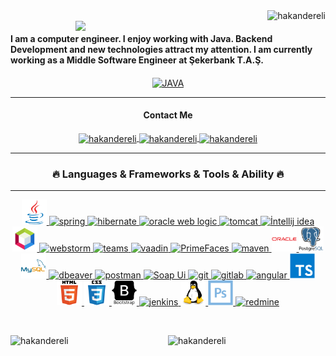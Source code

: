 <img align="right" src="https://komarev.com/ghpvc/?username=hakandereli&label=Profile%20views&color=0e75b6&style=flat" alt="hakandereli"/>
<br/>

<img width="400" align="right" src="https://camo.githubusercontent.com/c1dcb74cc1c1835b1d716f5051499a2814c683c806b15f04b0eba492863703e9/68747470733a2f2f63646e2e6472696262626c652e636f6d2f75736572732f3733303730332f73637265656e73686f74732f363538313234332f6176656e746f2e676966"/>

<h4>
I am a computer engineer. I enjoy working with Java. Backend Development and new technologies attract my attention. I am currently working as a Middle Software Engineer at Şekerbank T.A.Ş.
</h4>
<p align="center">
<a href="https://www.java.com/tr/" target="blank">
    <img src="https://pbs.twimg.com/media/E00ZEgIVEAQFaZx.jpg" align="center" alt="JAVA" width="150"/>
</a>
</p>

<hr>

<h4 align="center">Contact Me</h4>
<p align="center">


<a href="https://linkedin.com/in/hakandereli" target="blank">
    <img align="center" src="https://www.vectorlogo.zone/logos/linkedin/linkedin-ar21.svg" alt="hakandereli"/>
</a>

<a href="mailto:hakandereli28@gmail.com" target="blank">
    <img align="center" src="https://www.vectorlogo.zone/logos/gmail/gmail-ar21.svg" alt="hakandereli"/>
</a>
<a href="https://www.hackerrank.com/profile/hakandereli28" target="blank">
    <img align="center" src="https://techpoint.org/wp-content/uploads/2020/03/HackerRank-Logo-300-2.png" alt="hakandereli" width="100"/>
</a>
</p>


<hr/>

<h3 align="center"> &#128293; Languages & Frameworks & Tools & Ability &#128293;</h3>
<hr/>


<p align="center">

<a href="https://www.java.com" target="_blank" rel="noreferrer">
    <img src="https://raw.githubusercontent.com/devicons/devicon/master/icons/java/java-original.svg" alt="java" title="Java" width="40" height="40"/>
</a>
<a href="https://spring.io/" target="_blank" rel="noreferrer">
    <img src="https://www.vectorlogo.zone/logos/springio/springio-icon.svg" alt="spring" title="Spring" width="40" height="40"/>
</a>
<a href="https://hibernate.org/" target="_blank" rel="noreferrer">
    <img src="https://www.vectorlogo.zone/logos/hibernate/hibernate-icon.svg" alt="hibernate" title="Hibernate" width="40" height="40"/>
</a>
<a href="https://www.oracle.com/tr/java/weblogic/" target="_blank" rel="noreferrer">
    <img src="https://www.bacula.lat/wp-content/uploads/2019/05/weblogic-logo.png" alt="oracle web logic" title="Oracle Web Logic" width="40" height="40"/>
</a>
<a href="https://tomcat.apache.org/" target="_blank" rel="noreferrer">
    <img src="https://www.vectorlogo.zone/logos/apache_tomcat/apache_tomcat-icon.svg" alt="tomcat" title="Tomcat" width="40" height="40"/>
</a>
<a href="https://www.jetbrains.com/idea/" target="_blank" rel="noreferrer">
    <img src="https://upload.wikimedia.org/wikipedia/commons/thumb/9/9c/IntelliJ_IDEA_Icon.svg/800px-IntelliJ_IDEA_Icon.svg.png" alt="İntellij idea" title="Intellij Idea" width="40" height="40"/>
</a>
<a href="https://netbeans.apache.org/" target="_blank" rel="noreferrer">
    <img src="https://raw.githubusercontent.com/edent/SuperTinyIcons/da6a740c5fc9973f8d67b0e8791d1c04d1975d45/images/svg/netbeans.svg" alt="netbeans" title="Netbeans" width="40" height="40"/>
</a>
<a href="https://www.jetbrains.com/webstorm/" target="_blank" rel="noreferrer">
    <img src="https://upload.wikimedia.org/wikipedia/commons/thumb/c/c0/WebStorm_Icon.svg/1200px-WebStorm_Icon.svg.png" alt="webstorm" title="WebStorm" width="40" height="40"/>
</a>
<a href="https://www.microsoft.com/tr-tr/education/products/teams" target="_blank" rel="noreferrer">
    <img src="https://upload.wikimedia.org/wikipedia/commons/thumb/c/c9/Microsoft_Office_Teams_%282018%E2%80%93present%29.svg/2203px-Microsoft_Office_Teams_%282018%E2%80%93present%29.svg.png" alt="teams" title="Teams" width="40" height="40"/>
</a>
<a href="https://vaadin.com/" target="_blank" rel="noreferrer">
    <img src="https://vaadin.com/images/trademark/PNG/VaadinLogo_RGB_1000x310.png" alt="vaadin" title="Vaadin" width="80" height="40"/>
</a>
<a href="https://www.primefaces.org/" target="_blank" rel="noreferrer">
    <img src="https://www.primefaces.org/wp-content/uploads/2018/05/primeng-logo-black.png" alt="PrimeFaces" title="PrimeFaces" width="40" height="40"/>
</a>
<a href="https://maven.apache.org/" target="_blank" rel="noreferrer">
    <img src="https://upload.vectorlogo.zone/logos/apache_maven/images/bf250be6-ab7f-4191-b421-8d0acb1dc6e4.svg" alt="maven" title="Maven" width="40" height="40"/>
</a>
<a href="https://www.oracle.com/" target="_blank" rel="noreferrer">
    <img src="https://raw.githubusercontent.com/devicons/devicon/master/icons/oracle/oracle-original.svg" alt="oracle" title="Oracle" width="40" height="40"/>
</a>
<a href="https://www.postgresql.org" target="_blank" rel="noreferrer">
    <img src="https://raw.githubusercontent.com/devicons/devicon/master/icons/postgresql/postgresql-original-wordmark.svg" alt="postgresql" title="Postgresql" width="40" height="40"/>
</a>
<a href="https://www.mysql.com/" target="_blank" rel="noreferrer">
    <img src="https://raw.githubusercontent.com/devicons/devicon/master/icons/mysql/mysql-original-wordmark.svg" alt="mysql" title="Mysql" width="40" height="40"/>
</a>
<a href="https://dbeaver.io/" target="_blank" rel="noreferrer">
    <img src="https://upload.wikimedia.org/wikipedia/commons/thumb/b/b5/DBeaver_logo.svg/384px-DBeaver_logo.svg.png?20210313151619" alt="dbeaver" title="Dbeaver" width="40" height="40"/>
</a>
<a href="https://postman.com" target="_blank" rel="noreferrer">
    <img src="https://www.vectorlogo.zone/logos/getpostman/getpostman-icon.svg" alt="postman" title="Postman" width="40" height="40"/>
</a>
<a href="https://www.soapui.org/" target="_blank" rel="noreferrer">
    <img src="https://static1.smartbear.co/soapui/media/images/stories/homepage/features/soapui-logo.png" alt="Soap Ui" title="Soap Ui" width="40" height="40"/>
</a>
<a href="https://git-scm.com/" target="_blank" rel="noreferrer">
    <img src="https://www.vectorlogo.zone/logos/git-scm/git-scm-icon.svg" alt="git" title="Git" width="40" height="40"/>
</a>
<a href="https://about.gitlab.com/" target="_blank" rel="noreferrer">
    <img src="https://www.vectorlogo.zone/logos/gitlab/gitlab-tile.svg" alt="gitlab" title="Gitlab" width="40" height="40"/>
</a>
<a href="https://angular.io" target="_blank" rel="noreferrer">
    <img src="https://angular.io/assets/images/logos/angular/angular.svg" alt="angular" title="Angular" width="40" height="40"/>
</a>
<a href="https://www.typescriptlang.org/" target="_blank" rel="noreferrer">
    <img src="https://raw.githubusercontent.com/devicons/devicon/master/icons/typescript/typescript-original.svg" alt="typescript" title="TypeScript" width="40" height="40"/>
</a>
<a href="https://www.w3.org/html/" target="_blank" rel="noreferrer">
    <img src="https://raw.githubusercontent.com/devicons/devicon/master/icons/html5/html5-original-wordmark.svg" alt="html5" title="Html5" width="40" height="40"/>
</a>
<a href="https://www.w3schools.com/css/" target="_blank" rel="noreferrer">
    <img src="https://raw.githubusercontent.com/devicons/devicon/master/icons/css3/css3-original-wordmark.svg" alt="css3" title="Css3" width="40" height="40"/>
</a>
<a href="https://getbootstrap.com" target="_blank" rel="noreferrer">
    <img src="https://raw.githubusercontent.com/devicons/devicon/master/icons/bootstrap/bootstrap-plain-wordmark.svg" alt="bootstrap" title="Bootstrap"  width="40" height="40" />
</a>
<a href="https://www.jenkins.io" target="_blank" rel="noreferrer">
    <img src="https://www.vectorlogo.zone/logos/jenkins/jenkins-icon.svg" alt="jenkins" title="jenkins" width="40" height="40"/>
</a>
<a href="https://www.linux.org/" target="_blank" rel="noreferrer">
    <img src="https://raw.githubusercontent.com/devicons/devicon/master/icons/linux/linux-original.svg" alt="linux" title="linux" width="40" height="40"/>
</a>
<a href="https://www.photoshop.com/en" target="_blank" rel="noreferrer">
    <img src="https://raw.githubusercontent.com/devicons/devicon/master/icons/photoshop/photoshop-line.svg" alt="photoshop" title="Photoshop" width="40" height="40"/>
</a>
<a href="https://www.redmine.org/" target="_blank" rel="noreferrer">
    <img src="https://www.drupal.org/files/styles/grid-3-2x/public/images/Redmine-Logo-CyberSprocket-Composite-300x300-png8.png?itok=TOEGwFSB" alt="redmine" title="Redmine" width="40" height="40"/>
</a>

</p>

<br/>

<p>
    <img align="left" width="40%" src="https://github-readme-stats-sigma-five.vercel.app/api/top-langs?username=hakandereli&show_icons=true&locale=en&layout=compact" alt="hakandereli"/>
    <img align="right" width="50%" src="https://github-readme-stats-sigma-five.vercel.app/api?username=hakandereli&show_icons=true&locale=en" alt="hakandereli"/>
</p>
